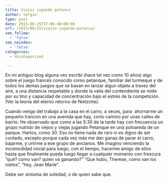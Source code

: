 ```yaml
---
title: Viejos jugando petanca
author: sergio
type: post
date: 2015-06-25T17:06:40+00:00
url: /2015/06/25/viejos-jugando-petanca/
seo_follow:
  - 'false'
seo_noindex:
  - 'false'
categories:
  - Uncategorized

---
```

En mi antiguo blog alguna vez escribí (hace tal vez como 10 años) algo sobre el juego francés conocido como petanque, familiar del turmequé y de todos los demas juegos que se basan en lanzar algun objeto a travez del aire, a una distancia respetable y donde la valía del contendiente se mide por su tino y capacidad de concentración bajo el estrés de la competición. (Ver la teoria del eterno retorno de Nietzche).

Cuando vengo del trabajo a la casa en el carro, a veces, para  ahorrarme un pequeño trancon en una avenida que hay, corto camino por unas calles de barrio. He observado que como a las 5:30 de la tarde hay con frecuencia un grupo nutrido de viejos y viejas jugando Petanque en una polvareda de un parque. Hartos, como 30. Eso no tiene nada de raro ni es digno de ser contado, excepto porque cada vez más me dan ganas de parar el carro, bajarme, y unirme a ese grupo de ancianos. Me imagino venciendo la incomodidad inicial para luego, con el tiempo, hacerme amigo de ellos hasta que finalmente pueda luego llegar a cualquier momento con frescura &#8220;qué? como van? quien va ganando?&#8221; &#8220;Que hubo, Therese, como van los nietos&#8221;, &#8220;hey, Jean Marie&#8221;.

Debe ser sintoma de soledad, o de quien sabe que.